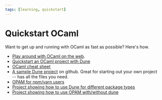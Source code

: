 ```yaml
---
tags: [learning, quickstart]
---
```


# Quickstart OCaml

Want to get up and running with OCaml as fast as possible? Here's how.

* [Play around with OCaml on the web](https://sketch.sh/ml).
* [Quickstart an OCaml project with Dune](quickstart_ocaml_project_dune.md)
* [OCaml cheat sheet](https://github.com/alhassy/OCamlCheatSheet/blob/master/CheatSheet.pdf)
* [A sample Dune project](https://github.com/mjambon/dune-starter) on github.
  Great for starting out your own project -- has all the files you need.
* [OPAM for npm/yarn users](opam_npm.md)
* [Project showing how to use Dune for different package types](https://github.com/jserot/dune-howto)
* [Project showing how to use OPAM with/without dune](https://github.com/jserot/opam-howto)
